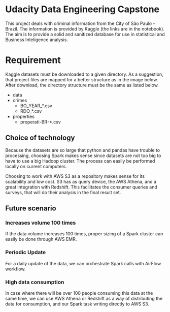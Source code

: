 # Udacity Data Engineering Capstone

This project deals with criminal information from the City of São Paulo - Brazil. The information is provided by Kaggle (the links are in the notebook). The aim is to provide a solid and sanitized database for use in statistical and Business Inteligence analysis.


# Requirement
Kaggle datasets must be downloaded to a given directory. As a suggestion, that project files are mapped for a better structure as in the image below.
After download, the directory structure must be the same as listed below.

* data
 * crimes
   * BO_YEAR_*.csv
   * RDO_*.csv
 * properties
   * properati-BR-*.csv
   
   
## Choice of technology
Because the datasets are so large that python and pandas have trouble to processing, choosing Spark makes sense since datasets are not too big to have to use a big Hadoop cluster. The process can easily be performed locally on current computers.

Choosing to work with AWS S3 as a repository makes sense for its scalability and low cost. S3 has as query device, the AWS Athena, and a great integration with Redshift. This facilitates the consumer queries and surveys, that will do their analysis in the final result set.

## Future scenario

### Increases volume 100 times 
If the data volume increases 100 times, proper sizing of a Spark cluster can easily be done through AWS EMR.

### Periodic Update
For a daily update of the data, we can orchestrate Spark calls with AirFlow workflow.

### High data consumption
In case where there will be over 100 people consuming this data at the same time, we can use AWS Athena or Redshift as a way of distributing the data for consumption, and our Spark task writing directly to AWS S3.
